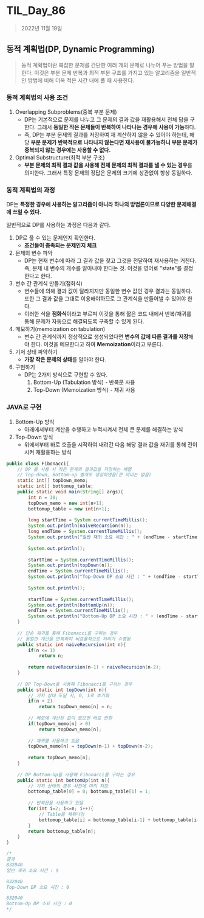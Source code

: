 # TIL_Day_86

> 2022년 11월 19일

## 동적 계획법(DP, Dynamic Programming)

> 동적 계획법이란 복잡한 문제를 간단한 여러 개의 문제로 나누어 푸는 방법을 말한다. 이것은 부분 문제 반복과 최적 부분 구조를 가지고 있는 알고리즘을 일반적인 방법에 비해 더욱 적은 시간 내에 풀 때 사용한다.

### 동적 계획법의 사용 조건

1. Overlapping Subproblems(중복 부분 문제)
   - DP는 기본적으로 문제를 나누고 그 문제의 결과 값을 재활용해서 전체 답을 구한다. 그래서 **동일한 작은 문제들이 반복하여 나타나는 경우에 사용이 가능**하다.
   - 즉, DP는 부분 문제의 결과를 저장하여 재 계산하지 않을 수 있어야 하는데, 해당 **부분 문제가 반복적으로 나타나지 않는다면 재사용이 불가능하니 부분 문제가 중복되지 않는 경우에는 사용할 수 없다.**
2. Optimal Substructure(최적 부분 구조)
   - **부분 문제의 최적 결과 값을 사용해 전체 문제의 최적 결과를 낼 수 있는 경우**를 의미한다. 그래서 특정 문제의 정답은 문제의 크기에 상관없이 항상 동일하다.

### 동적 계획법의 과정

DP는 **특정한 경우에 사용하는 알고리즘이 아니라 하나의 방법론이므로 다양한 문제해결에 쓰일 수 있다.**

일반적으로 DP를 사용하는 과정은 다음과 같다.

1. DP로 풀 수 있는 문제인지 확인한다.
   - **조건들이 충족되는 문제인지 체크**
2. 문제의 변수 파악
   - DP는 현재 변수에 따라 그 결과 값을 찾고 그것을 전달하여 재사용하는 거친다. 즉, 문제 내 변수의 개수를 알아내야 한다는 것. 이것을 영어로 "state"를 결정한다고 한다.
3. 변수 간 관계식 만들기(점화식)
   - 변수들에 의해 결과 값이 달라지지만 동일한 변수 값인 경우 결과는 동일하다. 또한 그 결과 값을 그대로 이용해야하므로 그 관계식을 만들어낼 수 있어야 한다.
   - 이러한 식을 **점화식**이라고 부르며 이것을 통해 짧은 코드 내에서 반복/재귀를 통해 문제가 자동으로 해결되도록 구축할 수 있게 된다.
4. 메모하기(memoization on tabulation)
   - 변수 간 관계식까지 정상적으로 생성되었다면 **변수의 값에 따른 결과를 저장**해야 한다. 이것을 메모한다고 하여 **Memoization**이라고 부른다.
5. 기저 상태 파악하기
   - **가장 작은 문제의 상태**를 알아야 한다.
6. 구현하기
   - DP는 2가지 방식으로 구현할 수 있다.
     1. Bottom-Up (Tabulation 방식) - 반복문 사용
     2. Top-Down (Memoization 방식) - 재귀 사용

### JAVA로 구현

1. Bottom-Up 방식
   - 아래에서부터 계산을 수행하고 누적시켜서 전체 큰 문제를 해결하는 방식
2. Top-Down 방식
   - 위에서부터 바로 호출을 시작하여 내려간 다음 해당 결과 값을 재귀를 통해 전이시켜 재활용하는 방식

```java
public class Fibonacci{
    // DP 를 사용 시 작은 문제의 결과값을 저장하는 배열
    // Top-down, Bottom-up 별개로 생성하였음(큰 의미는 없음)
    static int[] topDown_memo; 
    static int[] bottomup_table;
    public static void main(String[] args){
        int n = 30;
        topDown_memo = new int[n+1];
        bottomup_table = new int[n+1];
        
        long startTime = System.currentTimeMillis();
        System.out.println(naiveRecursion(n));
        long endTime = System.currentTimeMillis();
        System.out.println("일반 재귀 소요 시간 : " + (endTime - startTime));
        
        System.out.println();
        
        startTime = System.currentTimeMillis();
        System.out.println(topDown(n));
        endTime = System.currentTimeMillis();
        System.out.println("Top-Down DP 소요 시간 : " + (endTime - startTime));
        
        System.out.println();
        
        startTime = System.currentTimeMillis();
        System.out.println(bottomUp(n));
        endTime = System.currentTimeMillis();
        System.out.println("Bottom-Up DP 소요 시간 : " + (endTime - startTime));
    }
    
    // 단순 재귀를 통해 Fibonacci를 구하는 경우
    // 동일한 계산을 반복하여 비효율적으로 처리가 수행됨
    public static int naiveRecursion(int n){
        if(n <= 1)
            return n;
        
        return naiveRecursion(n-1) + naiveRecursion(n-2);
    }
    
    // DP Top-Down을 사용해 Fibonacci를 구하는 경우
    public static int topDown(int n){
        // 기저 상태 도달 시, 0, 1로 초기화
        if(n < 2)
            return topDown_memo[n] = n;
        
        // 메모에 계산된 값이 있으면 바로 반환
        if(topDown_memo[n] > 0)
            return topDown_memo[n];
        
        // 재귀를 사용하고 있음
        topDown_memo[n] = topDown(n-1) + topDown(n-2);
        
        return topDown_memo[n];
    }
    
    // DP Bottom-Up을 사용해 Fibonacci를 구하는 경우
    public static int bottomUp(int n){
        // 기저 상태의 경우 사전에 미리 저장
        bottomup_table[0] = 0; bottomup_table[1] = 1;
        
        // 반복문을 사용하고 있음
        for(int i=2; i<=n; i++){
            // Table을 채워나감
            bottomup_table[i] = bottomup_table[i-1] + bottomup_table[i-2];
        }
        return bottomup_table[n];
    }
}

/*
결과
832040
일반 재귀 소요 시간 : 9

832040
Top-Down DP 소요 시간 : 0

832040
Bottom-Up DP 소요 시간 : 0
*/